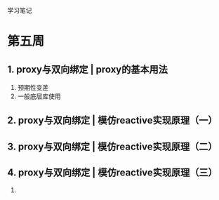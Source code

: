 学习笔记

# 第五周
## 1. proxy与双向绑定 | proxy的基本用法
1. 预期性变差
2. 一般底层库使用
## 2. proxy与双向绑定 | 模仿reactive实现原理（一）

## 3. proxy与双向绑定 | 模仿reactive实现原理（二）

## 4. proxy与双向绑定 | 模仿reactive实现原理（三）
1. 